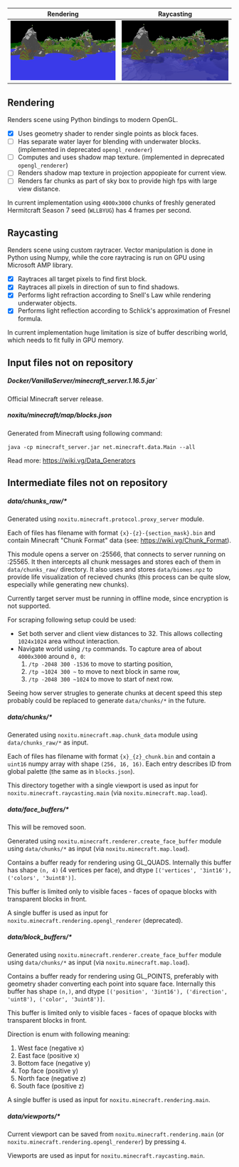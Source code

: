 
| Rendering | Raycasting |
| --- | --- |
| ![Rendering example](docs/rendering.png) | ![Raycasting example](docs/raycasting.png) |

## Rendering

Renders scene using Python bindings to modern OpenGL.
 - [x] Uses geometry shader to render single points as block faces.
 - [ ] Has separate water layer for blending with underwater blocks. (implemented in deprecated `opengl_renderer`)
 - [ ] Computes and uses shadow map texture. (implemented in deprecated `opengl_renderer`)
 - [ ] Renders shadow map texture in projection appopieate for current view.
 - [ ] Renders far chunks as part of sky box to provide high fps with large view distance.

In current implementation using `4000x3000` chunks of freshly generated Hermitcraft Season 7 seed (`WLLBYUG`) has 4 frames per second. 

## Raycasting

Renders scene using custom raytracer. Vector manipulation is done in Python using Numpy, while the core raytracing is run on GPU using Microsoft AMP library.
 - [x] Raytraces all target pixels to find first block.
 - [x] Raytraces all pixels in direction of sun to find shadows.
 - [x] Performs light refraction according to Snell's Law while rendering underwater objects.
 - [x] Performs light reflection according to Schlick's approximation of Fresnel formula.

In current implementation huge limitation is size of buffer describing world, which needs to fit fully in GPU memory.

## Input files not on repository

##### Docker/VanillaServer/minecraft_server.1.16.5.jar`
Official Minecraft server release.

##### noxitu/minecraft/map/blocks.json
Generated from Minecraft using following command:
 
    java -cp minecraft_server.jar net.minecraft.data.Main --all

Read more: https://wiki.vg/Data_Generators

## Intermediate files not on repository

##### data/chunks_raw/*
Generated using `noxitu.minecraft.protocol.proxy_server` module.

Each of files has filename with format `{x}-{z}-{section_mask}.bin` and contain Minecraft "Chunk Format" data (see: https://wiki.vg/Chunk_Format).

This module opens a server on :25566, that connects to server running on :25565. It then intercepts all chunk messages and stores each of them in `data/chunks_raw/` directory. It also uses and stores `data/biomes.npz` to provide life visualization of recieved chunks (this process can be quite slow, especially while generating new chunks).

Currently target server must be running in offline mode, since encryption is not supported.

For scraping following setup could be used:
 - Set both server and client view distances to 32. This allows collecting `1024x1024` area without interaction.
 - Navigate world using `/tp` commands. To capture area of about `4000x3000` around `0, 0`:
   1. `/tp -2048 300 -1536` to move to starting position,
   2. `/tp ~1024 300 ~` to move to next block in same row,
   3. `/tp -2048 300 ~1024` to move to start of next row.

Seeing how server strugles to generate chunks at decent speed this step probably could be replaced to generate `data/chunks/*` in the future.

##### data/chunks/*
Generated using `noxitu.minecraft.map.chunk_data` module using `data/chunks_raw/*` as input.

Each of files has filename with format `{x}_{z}_chunk.bin` and contain a `uint16` numpy array with shape `(256, 16, 16)`. Each entry describes ID from global palette (the same as in `blocks.json`).

This directory together with a single viewport is used as input for `noxitu.minecraft.raycasting.main` (via `noxitu.minecraft.map.load`).

##### data/face_buffers/*
This will be removed soon.

Generated using `noxitu.minecraft.renderer.create_face_buffer` module using `data/chunks/*` as input (via `noxitu.minecraft.map.load`).

Contains a buffer ready for rendering using GL_QUADS. Internally this buffer has shape `(n, 4)` (4 vertices per face), and dtype `[('vertices', '3int16'), ('colors', '3uint8')]`.

This buffer is limited only to visible faces - faces of opaque blocks with transparent blocks in front.

A single buffer is used as input for `noxitu.minecraft.rendering.opengl_renderer` (deprecated).

##### data/block_buffers/*
Generated using `noxitu.minecraft.renderer.create_face_buffer` module using `data/chunks/*` as input (via `noxitu.minecraft.map.load`).

Contains a buffer ready for rendering using GL_POINTS, preferably with geometry shader converting each point into square face. Internally this buffer has shape `(n,)`, and dtype `[('position', '3int16'), ('direction', 'uint8'), ('color', '3uint8')]`.

This buffer is limited only to visible faces - faces of opaque blocks with transparent blocks in front.

Direction is enum with following meaning:
 1. West face (negative x)
 2. East face (positive x)
 3. Bottom face (negative y)
 4. Top face (positive y)
 5. North face (negative z)
 6. South face (positive z)

A single buffer is used as input for `noxitu.minecraft.rendering.main`.

##### data/viewports/*
Current viewport can be saved from `noxitu.minecraft.rendering.main` (or `noxitu.minecraft.rendering.opengl_renderer`) by pressing `4`.

Viewports are used as input for `noxitu.minecraft.raycasting.main`.
